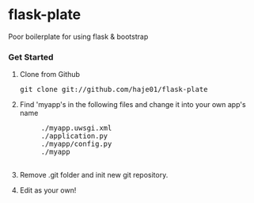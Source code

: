 flask-plate
===========

Poor boilerplate for using flask &amp; bootstrap

### Get Started

1. Clone from Github
    <pre>git clone git://github.com/haje01/flask-plate</pre>

2. Find 'myapp's in the following files and change it into your own app's name
    <pre>
        ./myapp.uwsgi.xml
        ./application.py
        ./myapp/config.py
        ./myapp
    </pre>

3. Remove .git folder and init new git repository.
4. Edit as your own!

